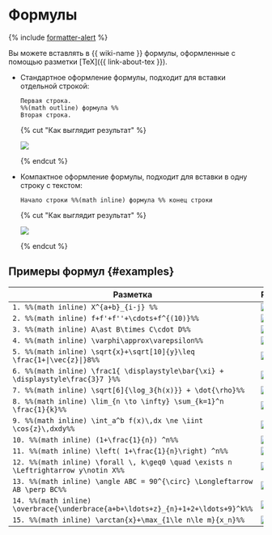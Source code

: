 # Формулы

{% include [formatter-alert](../../_includes/wiki/formatter-alert.md) %}

Вы можете вставлять в {{ wiki-name }} формулы, оформленные с помощью разметки [TeX]({{ link-about-tex }}).

- Стандартное оформление формулы, подходит для вставки отдельной строкой:
   ```text
   Первая строка.
   %%(math outline) формула %%
   Вторая строка.
   ```

   {% cut "Как выглядит результат" %}
   
   ![](../../_assets/wiki/outline-formula-examp.png)

   {% endcut %}

- Компактное оформление формулы, подходит для вставки в одну строку с текстом:
   ```text
   Начало строки %%(math inline) формула %% конец строки
   ```

   {% cut "Как выглядит результат" %}
   
   ![](../../_assets/wiki/inline-formula-examp.png)

   {% endcut %}


## Примеры формул {#examples}

Разметка | Результат
----- | -----
`1. %%(math inline) X^{a+b}_{i-j} %%` | ![](../../_assets/wiki/TeX/1.png)
`2. %%(math inline) f+f'+f''+\cdots+f^{(10)}%%`| ![](../../_assets/wiki/TeX/2.png)
`3. %%(math inline) A\ast B\times C\cdot D%%` | ![](../../_assets/wiki/TeX/3.png)
`4. %%(math inline) \varphi\approx\varepsilon%%` | ![](../../_assets/wiki/TeX/4.png)
`5. %%(math inline) \sqrt{x}+\sqrt[10]{y}\leq \frac{1+\|\vec{z}\|}8%%` | ![](../../_assets/wiki/TeX/5.png)
`6. %%(math inline) \frac1{ \displaystyle\bar{\xi} + \displaystyle\frac{3}7 }%%` | ![](../../_assets/wiki/TeX/6.png)
`7. %%(math inline) \sqrt[6]{\log_3{h(x)}} + \dot{\rho}%%` | ![](../../_assets/wiki/TeX/7.png)
`8. %%(math inline) \lim_{n \to \infty} \sum_{k=1}^n \frac{1}{k}%%` | ![](../../_assets/wiki/TeX/8.png)
`9. %%(math inline) \int_a^b f(x)\,dx \ne \iint \cos{z}\,dxdy%%` | ![](../../_assets/wiki/TeX/9.png)
`10. %%(math inline) (1+\frac{1}{n}) ^n%%` | ![](../../_assets/wiki/TeX/10.png)
`11. %%(math inline) \left( 1+\frac{1}{n}\right) ^n%%` | ![](../../_assets/wiki/TeX/11.png)
`12. %%(math inline) \forall \, k\geq0 \quad \exists n \Leftrightarrow y\notin X%%`| ![](../../_assets/wiki/TeX/12.png)
`13. %%(math inline) \angle ABC = 90^{\circ} \Longleftarrow AB \perp BC%%` | ![](../../_assets/wiki/TeX/13.png)
`14. %%(math inline) \overbrace{\underbrace{a+b+\ldots+z}_{n}+1+2+\ldots+9}^k%%` | ![](../../_assets/wiki/TeX/14.png)
`15. %%(math inline) \arctan{x}+\max_{1\le n\le m}{x_n}%%` | ![](../../_assets/wiki/TeX/15.png)